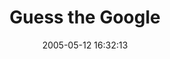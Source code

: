 ---
date: 2005-05-12 16:32:13
link:
  source: delicious
  source_url: https://del.icio.us/roytang
  text: Guess the Google
  url: http://grant.robinson.name/projects/guess-the-google/
slug: guess-the-google
source: delicious
tags:
- cool
- games
title: Guess the Google
---